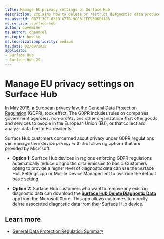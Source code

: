 ```yaml
---
title: Manage EU privacy settings on Surface Hub
description: Explains how to delete or restrict diagnostic data produced by Surface Hub in accordance with European Union privacy regulations.
ms.assetid: 087713CF-631D-477B-9CC6-EFF939DE0186
ms.service: surface-hub
author: coveminer
ms.author: chauncel
ms.topic: how-to
ms.localizationpriority: medium
ms.date: 02/09/2023
appliesto:
- Surface Hub
- Surface Hub 2S
---
```


# Manage EU privacy settings on Surface Hub

In May 2018, a European privacy law, the [General Data Protection Regulation](/compliance/regulatory/gdpr) (GDPR), took effect. The GDPR includes rules on companies, government agencies, non-profits, and other organizations that offer goods and services to people in the European Union (EU), or that collect and analyze data tied to EU residents.

Surface Hub customers concerned about privacy under GDPR regulations can manage their device privacy with the following options that are provided by Microsoft:

- **Option 1:** Surface Hub devices in regions enforcing GDPR regulations automatically reduce diagnostic data emission to basic. Customers opting to provide a higher level of diagnostic data can use the Surface Hub Settings app or Mobile Device Management to override the default basic setting.

- **Option 2:** Surface Hub customers who want to remove any existing diagnostic data can download the [**Surface Hub Delete Diagnostic Data**](https://www.microsoft.com/p/surface-hub-delete-diagnostic-data/9mtxh9zl7mxs) app from the Microsoft Store. This app allows customers to directly delete associated diagnostic data from their Surface Hub device.

## Learn more

- [General Data Protection Regulation Summary](/compliance/regulatory/gdpr) 
